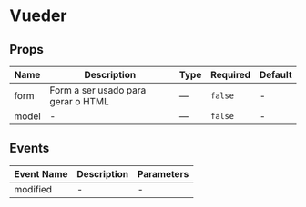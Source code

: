 # Vueder

## Props

<!-- @vuese:Vueder:props:start -->
|Name|Description|Type|Required|Default|
|---|---|---|---|---|
|form|Form a ser usado para gerar o HTML|—|`false`|-|
|model|-|—|`false`|-|

<!-- @vuese:Vueder:props:end -->


## Events

<!-- @vuese:Vueder:events:start -->
|Event Name|Description|Parameters|
|---|---|---|
|modified|-|-|

<!-- @vuese:Vueder:events:end -->


